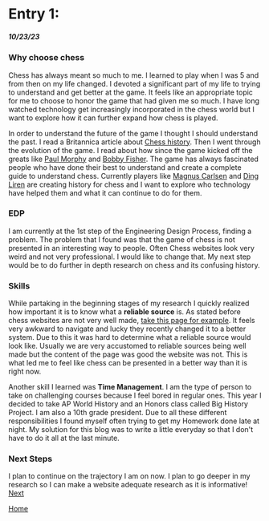# Entry 1: 
##### 10/23/23

### Why choose chess
Chess has always meant so much to me. I learned to play when I was 5 and from then on my life changed. I devoted a significant part of my life to trying to understand and get better at the game. It feels like an appropriate topic for me to choose to honor the game that had given me so much. I have long watched technology get increasingly incorporated in the chess world but I want to explore how it can further expand how chess is played.

In order to understand the future of the game I thought I should understand the past. I read a Britannica article about [Chess history](https://www.britannica.com/topic/chess/History). Then I went through the evolution of the game. I read about how since the game kicked off the greats like [Paul Morphy](https://worldchesshof.org/chess-hall-of-fame/paul-morphy) and [Bobby Fisher](https://worldchesshof.org/hof-inductee/robert-bobby-james-fischer). The game has always fascinated people who have done their best to understand and create a complete guide to understand chess. Currently players like [Magnus Carlsen](https://www.britannica.com/biography/Magnus-Carlsen) and [Ding Liren](https://www.britannica.com/biography/Ding-Liren) are creating history for chess and I want to explore who technology have helped them and what it can continue to do for them. 

### EDP
I am currently at the 1st step of the Engineering Design Process, finding a problem. The problem that I found was that the game of chess is not presented in an interesting way to people. Often Chess websites look very weird and not very professional. I would like to change that. My next step would be to do further  in depth research on chess and its confusing history.

### Skills

While partaking in the beginning stages of my research I quickly realized how important it is to know what a **reliable source** is. As stated before chess websites are not very well made, [take this page for example](https://www.uschess.org/index.php/Player/Rating-Lookup-Old-format.html). It feels very awkward to navigate and lucky they recently changed it to a better system. Due to this it was hard to determine what a reliable source would look like. Usually we are very accustomed to reliable sources being well made but the content of the page was good the website was not. This is what led me to feel like chess can be presented in a better way than it is right now.

Another skill I learned was **Time Management**. I am the type of person to take on challenging courses because I feel bored in regular ones. This year I decided to take AP World History and an Honors class called Big History Project. I am also a 10th grade president. Due to all these different responsibilities I found myself often trying to get my Homework done late at night. My solution for this blog was to write a little everyday so that I don't have to do it all at the last minute.

### Next Steps
I plan to continue on the trajectory I am on now. I plan to go deeper in my research so I can make a website adequate research as it is informative!
[Next](entry02.md)

[Home](../README.md)
